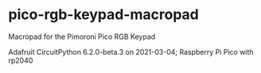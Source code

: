 # pico-rgb-keypad-macropad
 Macropad for the Pimoroni Pico RGB Keypad

Adafruit CircuitPython 6.2.0-beta.3 on 2021-03-04; Raspberry Pi Pico with rp2040